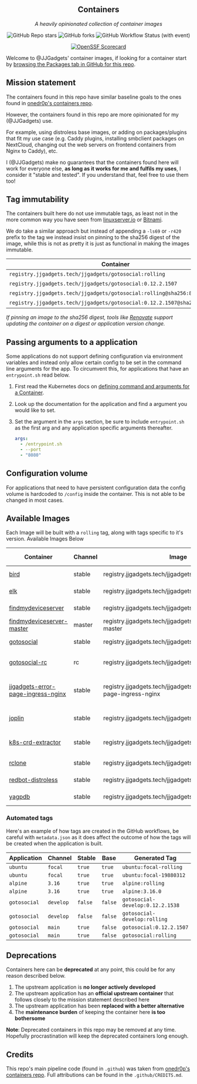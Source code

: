 <!---
NOTE: AUTO-GENERATED FILE
to edit this file, instead edit its template at: ./github/scripts/templates/README.md.j2
-->
<div align="center">


## Containers

_A heavily opinionated collection of container images_

</div>

<div align="center">

![GitHub Repo stars](https://img.shields.io/github/stars/JJGadgets/containers?style=for-the-badge)
![GitHub forks](https://img.shields.io/github/forks/JJGadgets/containers?style=for-the-badge)
![GitHub Workflow Status (with event)](https://img.shields.io/github/actions/workflow/status/JJGadgets/containers/release-scheduled.yaml?style=for-the-badge&label=Scheduled%20Release)

</div>

<div align="center">

[![OpenSSF Scorecard](https://api.securityscorecards.dev/projects/github.com/JJGadgets/containers/badge)](https://securityscorecards.dev/viewer/?uri=github.com/JJGadgets/containers)

</div>

Welcome to @JJGadgets' container images, if looking for a container start by [browsing the Packages tab in GitHub for this repo](https://github.com/JJGadgets?tab=packages&repo_name=containers).

## Mission statement

The containers found in this repo have similar baseline goals to the ones found in [onedr0p's containers repo](https://github.com/onedr0p/containers).

However, the containers found in this repo are more opinionated for my (@JJGadgets) use.

For example, using distroless base images, or adding on packages/plugins that fit my use case (e.g. Caddy plugins, installing smbclient packages on NextCloud, changing out the web servers on frontend containers from Nginx to Caddy), etc.

I (@JJGadgets) make no guarantees that the containers found here will work for everyone else, **as long as it works for me and fulfils my uses**, I consider it "stable and tested". If you understand that, feel free to use them too!

## Tag immutability

The containers built here do not use immutable tags, as least not in the more common way you have seen from [linuxserver.io](https://fleet.linuxserver.io/) or [Bitnami](https://bitnami.com/stacks/containers).

We do take a similar approach but instead of appending a `-ls69` or `-r420` prefix to the tag we instead insist on pinning to the sha256 digest of the image, while this is not as pretty it is just as functional in making the images immutable.

| Container                                                                 | Immutable  |
|---------------------------------------------------------------------------|------------|
| `registry.jjgadgets.tech/jjgadgets/gotosocial:rolling`                    | ❌         |
| `registry.jjgadgets.tech/jjgadgets/gotosocial:0.12.2.1507`                | ❌         |
| `registry.jjgadgets.tech/jjgadgets/gotosocial:rolling@sha256:8053...`     | ✅         |
| `registry.jjgadgets.tech/jjgadgets/gotosocial:0.12.2.1507@sha256:8053...` | ✅         |

_If pinning an image to the sha256 digest, tools like [Renovate](https://github.com/renovatebot/renovate) support updating the container on a digest or application version change._

## Passing arguments to a application

Some applications do not support defining configuration via environment variables and instead only allow certain config to be set in the command line arguments for the app. To circumvent this, for applications that have an `entrypoint.sh` read below.

1. First read the Kubernetes docs on [defining command and arguments for a Container](https://kubernetes.io/docs/tasks/inject-data-application/define-command-argument-container/).
2. Look up the documentation for the application and find a argument you would like to set.
3. Set the argument in the `args` section, be sure to include `entrypoint.sh` as the first arg and any application specific arguments thereafter.

    ```yaml
    args:
      - /entrypoint.sh
      - --port
      - "8080"
    ```

## Configuration volume

For applications that need to have persistent configuration data the config volume is hardcoded to `/config` inside the container. This is not able to be changed in most cases.

## Available Images

Each Image will be built with a `rolling` tag, along with tags specific to it's version. Available Images Below

Container | Channel | Image | Latest Tags
--- | --- | --- | ---
[bird](https://github.com/JJGadgets//containers/pkgs/container/bird) | stable | registry.jjgadgets.tech/jjgadgets/bird |![2.14-r0](https://img.shields.io/badge/2.14--r0-blue?style=flat-square) ![rolling](https://img.shields.io/badge/rolling-blue?style=flat-square)
[elk](https://github.com/JJGadgets//containers/pkgs/container/elk) | stable | registry.jjgadgets.tech/jjgadgets/elk |![0.10.3](https://img.shields.io/badge/0.10.3-blue?style=flat-square) ![rolling](https://img.shields.io/badge/rolling-blue?style=flat-square)
[findmydeviceserver](https://github.com/JJGadgets//containers/pkgs/container/findmydeviceserver) | stable | registry.jjgadgets.tech/jjgadgets/findmydeviceserver |![rolling](https://img.shields.io/badge/rolling-blue?style=flat-square) ![v0.4.0](https://img.shields.io/badge/v0.4.0-blue?style=flat-square)
[findmydeviceserver-master](https://github.com/JJGadgets//containers/pkgs/container/findmydeviceserver-master) | master | registry.jjgadgets.tech/jjgadgets/findmydeviceserver-master |![master](https://img.shields.io/badge/master-blue?style=flat-square) ![rolling](https://img.shields.io/badge/rolling-blue?style=flat-square)
[gotosocial](https://github.com/JJGadgets//containers/pkgs/container/gotosocial) | stable | registry.jjgadgets.tech/jjgadgets/gotosocial |![0.13.3](https://img.shields.io/badge/0.13.3-blue?style=flat-square) ![rolling](https://img.shields.io/badge/rolling-blue?style=flat-square)
[gotosocial-rc](https://github.com/JJGadgets//containers/pkgs/container/gotosocial-rc) | rc | registry.jjgadgets.tech/jjgadgets/gotosocial-rc |![0.13.0-rc2](https://img.shields.io/badge/0.13.0--rc2-blue?style=flat-square) ![rolling](https://img.shields.io/badge/rolling-blue?style=flat-square)
[jjgadgets-error-page-ingress-nginx](https://github.com/JJGadgets//containers/pkgs/container/jjgadgets-error-page-ingress-nginx) | stable | registry.jjgadgets.tech/jjgadgets/jjgadgets-error-page-ingress-nginx |![1.0.0-caddy-2.7.5](https://img.shields.io/badge/1.0.0--caddy--2.7.5-blue?style=flat-square) ![rolling](https://img.shields.io/badge/rolling-blue?style=flat-square)
[joplin](https://github.com/JJGadgets//containers/pkgs/container/joplin) | stable | registry.jjgadgets.tech/jjgadgets/joplin |![2.13.5-beta](https://img.shields.io/badge/2.13.5--beta-blue?style=flat-square) ![rolling](https://img.shields.io/badge/rolling-blue?style=flat-square)
[k8s-crd-extractor](https://github.com/JJGadgets//containers/pkgs/container/k8s-crd-extractor) | stable | registry.jjgadgets.tech/jjgadgets/k8s-crd-extractor |![20240218](https://img.shields.io/badge/20240218-blue?style=flat-square) ![rolling](https://img.shields.io/badge/rolling-blue?style=flat-square)
[rclone](https://github.com/JJGadgets//containers/pkgs/container/rclone) | stable | registry.jjgadgets.tech/jjgadgets/rclone |![1.65.2](https://img.shields.io/badge/1.65.2-blue?style=flat-square) ![rolling](https://img.shields.io/badge/rolling-blue?style=flat-square)
[redbot-distroless](https://github.com/JJGadgets//containers/pkgs/container/redbot-distroless) | stable | registry.jjgadgets.tech/jjgadgets/redbot-distroless |![3.5.5](https://img.shields.io/badge/3.5.5-blue?style=flat-square) ![rolling](https://img.shields.io/badge/rolling-blue?style=flat-square)
[yagpdb](https://github.com/JJGadgets//containers/pkgs/container/yagpdb) | stable | registry.jjgadgets.tech/jjgadgets/yagpdb |![2.34.1](https://img.shields.io/badge/2.34.1-blue?style=flat-square) ![rolling](https://img.shields.io/badge/rolling-blue?style=flat-square)


### Automated tags

Here's an example of how tags are created in the GitHub workflows, be careful with `metadata.json` as it does affect the outcome of how the tags will be created when the application is built.

| Application     | Channel   | Stable  | Base    | Generated Tag                    |
|-----------------|-----------|---------|---------|----------------------------------|
| `ubuntu`        | `focal`   | `true`  | `true`  | `ubuntu:focal-rolling`           |
| `ubuntu`        | `focal`   | `true`  | `true`  | `ubuntu:focal-19880312`          |
| `alpine`        | `3.16`    | `true`  | `true`  | `alpine:rolling`                 |
| `alpine`        | `3.16`    | `true`  | `true`  | `alpine:3.16.0`                  |
| `gotosocial`    | `develop` | `false` | `false` | `gotosocial-develop:0.12.2.1538` |
| `gotosocial`    | `develop` | `false` | `false` | `gotosocial-develop:rolling`     |
| `gotosocial`    | `main`    | `true`  | `false` | `gotosocial:0.12.2.1507`         |
| `gotosocial`    | `main`    | `true`  | `false` | `gotosocial:rolling`             |

## Deprecations

Containers here can be **deprecated** at any point, this could be for any reason described below.

1. The upstream application is **no longer actively developed**
2. The upstream application has an **official upstream container** that follows closely to the mission statement described here
3. The upstream application has been **replaced with a better alternative**
4. The **maintenance burden** of keeping the container here **is too bothersome**

**Note**: Deprecated containers in this repo may be removed at any time. Hopefully procrastination will keep the deprecated containers long enough.

## Credits

This repo's main pipeline code (found in `.github`) was taken from [onedr0p's containers repo](https://github.com/onedr0p/containers). Full attributions can be found in the `.github/CREDITS.md`.
